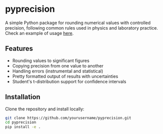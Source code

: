 # pyprecision

A simple Python package for rounding numerical values with controlled precision, following common rules used in physics and laboratory practice. Check an example of usage [here](https://github.com/gopyc-code/ferromagnets-mephi).

## Features

- Rounding values to significant figures  
- Copying precision from one value to another  
- Handling errors (instrumental and statistical)  
- Pretty formatted output of results with uncertainties  
- Student's t-distribution support for confidence intervals  

## Installation

Clone the repository and install locally:

```bash
git clone https://github.com/yourusername/pyprecision.git
cd pyprecision
pip install -e .
